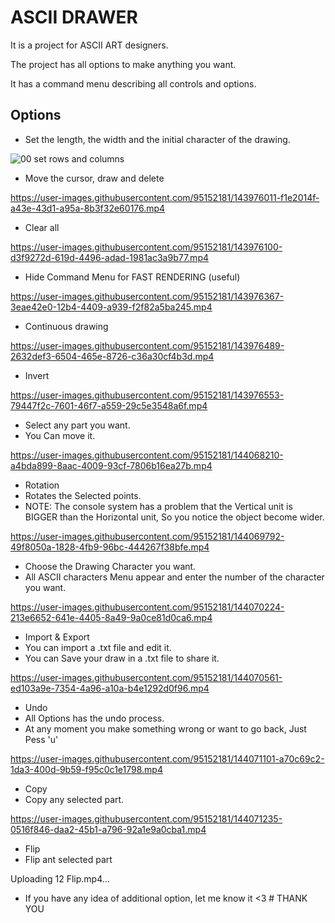 
# ASCII DRAWER

It is a project for ASCII ART designers.

The project has all options to make anything you want.

It has a command menu describing all controls and options.

## Options

* Set the length, the width and the initial character of the drawing.

![00 set rows and columns](https://user-images.githubusercontent.com/95152181/143973245-08db58b2-aeac-4199-8ac8-18b20164a566.gif)

* Move the cursor, draw and delete

https://user-images.githubusercontent.com/95152181/143976011-f1e2014f-a43e-43d1-a95a-8b3f32e60176.mp4

* Clear all

https://user-images.githubusercontent.com/95152181/143976100-d3f9272d-619d-4496-adad-1981ac3a9b77.mp4

* Hide Command Menu for FAST RENDERING (useful)

https://user-images.githubusercontent.com/95152181/143976367-3eae42e0-12b4-4409-a939-f2f82a5ba245.mp4

* Continuous drawing

https://user-images.githubusercontent.com/95152181/143976489-2632def3-6504-465e-8726-c36a30cf4b3d.mp4

* Invert

https://user-images.githubusercontent.com/95152181/143976553-79447f2c-7601-46f7-a559-29c5e3548a6f.mp4

* Select any part you want.
* You Can move it.

https://user-images.githubusercontent.com/95152181/144068210-a4bda899-8aac-4009-93cf-7806b16ea27b.mp4

* Rotation
* Rotates the Selected points.
* NOTE: The console system has a problem that the Vertical unit is BIGGER than the Horizontal unit, So you notice the object become wider.

https://user-images.githubusercontent.com/95152181/144069792-49f8050a-1828-4fb9-96bc-444267f38bfe.mp4

* Choose the Drawing Character you want.
* All ASCII characters Menu appear and enter the number of the character you want.

https://user-images.githubusercontent.com/95152181/144070224-213e6652-641e-4405-8a49-9a0ce81d0ca6.mp4

* Import & Export
* You can import a .txt file and edit it.
* You can Save your draw in a .txt file to share it.

https://user-images.githubusercontent.com/95152181/144070561-ed103a9e-7354-4a96-a10a-b4e1292d0f96.mp4

* Undo
* All Options has the undo process.
* At any moment you make something wrong or want to go back, Just Pess 'u'

https://user-images.githubusercontent.com/95152181/144071101-a70c69c2-1da3-400d-9b59-f95c0c1e1798.mp4

* Copy
* Copy any selected part.

https://user-images.githubusercontent.com/95152181/144071235-0516f846-daa2-45b1-a796-92a1e9a0cba1.mp4

* Flip
* Flip ant selected part


Uploading 12 Flip.mp4…

* If you have any idea of additional option, let me know it <3
                            # THANK YOU
